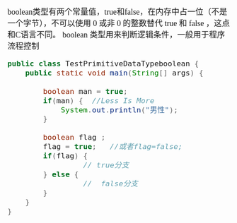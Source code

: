 <font size = 4 face = "黑体">

boolean类型有两个常量值，true和false，在内存中占一位（不是一个字节），不可以使用 0 或非 0 的整数替代 true 和 false ，这点和C语言不同。 boolean 类型用来判断逻辑条件，一般用于程序流程控制 

```java
public class TestPrimitiveDataTypeboolean {
	public static void main(String[] args) {
		
		boolean man = true;
		if(man) {  //Less Is More
			System.out.println("男性");
		}
		
		boolean flag ;
        flag = true;   //或者flag=false;
        if(flag) {
                 // true分支
        } else {
                 //  false分支
        }
	}
}
```


</font>